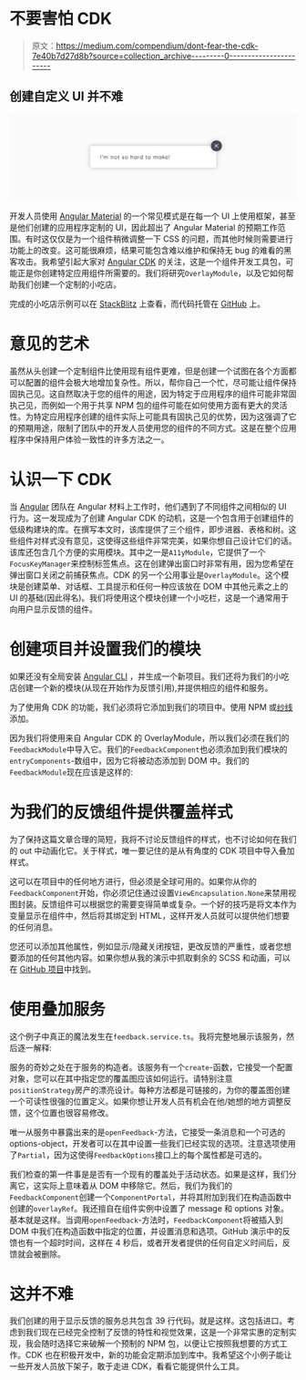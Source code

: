 # 不要害怕 CDK

> 原文：<https://medium.com/compendium/dont-fear-the-cdk-7e40b7d27d8b?source=collection_archive---------0----------------------->

## 创建自定义 UI 并不难

![](img/1c41acc79746e86b9be28e9321fc7214.png)

开发人员使用 [Angular Material](https://material.angular.io/) 的一个常见模式是在每一个 UI 上使用框架，甚至是他们创建的应用程序定制的 UI，因此超出了 Angular Material 的预期工作范围。有时这仅仅是为一个组件稍微调整一下 CSS 的问题，而其他时候则需要进行功能上的改变。这可能很麻烦，结果可能包含难以维护和保持无 bug 的难看的黑客攻击。我希望引起大家对 [Angular CDK](https://material.angular.io/cdk/categories) 的关注，这是一个组件开发工具包，可能正是你创建特定应用组件所需要的。我们将研究`OverlayModule`，以及它如何帮助我们创建一个定制的小吃店。

完成的小吃店示例可以在 [StackBlitz](https://stackblitz.com/github/eTallang/angular-feedback-service/) 上查看，而代码托管在 [GitHub](https://github.com/eTallang/angular-feedback-service) 上。

# 意见的艺术

虽然从头创建一个定制组件比使用现有组件更难，但是创建一个试图在各个方面都可以配置的组件会极大地增加复杂性。所以，帮你自己一个忙，尽可能让组件保持固执己见。这自然取决于您的组件的用途，因为特定于应用程序的组件可能非常固执己见，而例如一个用于共享 NPM 包的组件可能在如何使用方面有更大的灵活性。为特定应用程序创建的组件实际上可能具有固执己见的优势，因为这强调了它的预期用途，限制了团队中的开发人员使用您的组件的不同方式。这是在整个应用程序中保持用户体验一致性的许多方法之一。

# 认识一下 CDK

当 [Angular](https://angular.io/) 团队在 Angular 材料上工作时，他们遇到了不同组件之间相似的 UI 行为。这一发现成为了创建 Angular CDK 的动机，这是一个包含用于创建组件的低级构建块的库。在撰写本文时，该库提供了三个组件，即步进器、表格和树。这些组件对样式没有意见，这使得这些组件非常完美，如果你想自己设计它们的话。该库还包含几个方便的实用模块。其中之一是`A11yModule`，它提供了一个`FocusKeyManager`来控制标签焦点。这在创建弹出窗口时非常有用，因为您希望在弹出窗口关闭之前捕获焦点。CDK 的另一个公用事业是`OverlayModule`。这个模块是创建菜单、对话框、工具提示和任何一种应该放在 DOM 中其他元素之上的 UI 的基础(因此得名)。我们将使用这个模块创建一个小吃栏，这是一个通常用于向用户显示反馈的组件。

# 创建项目并设置我们的模块

如果还没有全局安装 [Angular CLI](https://cli.angular.io/) ，并生成一个新项目。我们还将为我们的小吃店创建一个新的模块(从现在开始作为反馈引用),并提供相应的组件和服务。

为了使用角 CDK 的功能，我们必须将它添加到我们的项目中。使用 NPM 或[纱线](https://yarnpkg.com/en/)添加。

因为我们将使用来自 Angular CDK 的 OverlayModule，所以我们必须在我们的`FeedbackModule`中导入它。我们的`FeedbackComponent`也必须添加到我们模块的`entryComponents`-数组中，因为它将被动态添加到 DOM 中。我们的`FeedbackModule`现在应该是这样的:

# 为我们的反馈组件提供覆盖样式

为了保持这篇文章合理的简短，我将不讨论反馈组件的样式，也不讨论如何在我们的 out 中动画化它。关于样式，唯一要记住的是从有角度的 CDK 项目中导入叠加样式。

这可以在项目中的任何地方进行，但必须是全球可用的。如果你从你的`FeedbackComponent`开始，你必须记住通过设置`ViewEncapsulation.None`来禁用视图封装。反馈组件可以根据您的需要变得简单或复杂。一个好的技巧是将文本作为变量显示在组件中，然后将其绑定到 HTML，这样开发人员就可以提供他们想要的任何消息。

您还可以添加其他属性，例如显示/隐藏关闭按钮，更改反馈的严重性，或者您想要添加的任何其他内容。如果你想从我的演示中抓取剩余的 SCSS 和动画，可以在 [GitHub 项目](https://github.com/eTallang/angular-feedback-service)中找到。

# 使用叠加服务

这个例子中真正的魔法发生在`feedback.service.ts`。我将完整地展示该服务，然后逐一解释:

服务的奇妙之处在于服务的构造者。该服务有一个`create`-函数，它接受一个配置对象，您可以在其中指定您的覆盖图应该如何运行。请特别注意`positionStrategy`房产的漂亮设计。每种方法都是可链接的，为你的覆盖图创建一个可读性很强的位置定义。如果你想让开发人员有机会在他/她想的地方调整反馈，这个位置也很容易修改。

唯一从服务中暴露出来的是`openFeedback`-方法，它接受一条消息和一个可选的 options-object，开发者可以在其中设置一些我们已经实现的选项。注意选项使用了`Partial`，因为这使得`FeedbackOptions`接口上的每个属性都是可选的。

我们检查的第一件事是是否有一个现有的覆盖处于活动状态。如果是这样，我们分离它，这实际上意味着从 DOM 中移除它。然后，我们为我们的`FeedbackComponent`创建一个`ComponentPortal`，并将其附加到我们在构造函数中创建的`overlayRef`。我还擅自在组件实例中设置了 message 和 options 对象。基本就是这样。当调用`openFeedback`-方法时，`FeedbackComponent`将被插入到 DOM 中我们在构造函数中指定的位置，并设置消息和选项。GitHub 演示中的反馈也有一个超时时间，这样在 4 秒后，或者开发者提供的任何自定义时间后，反馈就会被删除。

# 这并不难

我们创建的用于显示反馈的服务总共包含 39 行代码。就是这样。这包括进口。考虑到我们现在已经完全控制了反馈的特性和视觉效果，这是一个非常实惠的定制实现，我会随时选择它来破解一个预制的 NPM 包，以便让它按照我想要的方式工作。CDK 也在积极开发中，新的功能会定期添加到库中。我希望这个小例子能让一些开发人员放下架子，敢于走进 CDK，看看它能提供什么工具。